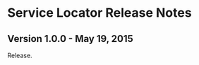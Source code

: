 Service Locator Release Notes
==========================

Version 1.0.0 - May 19, 2015
---------------------

Release.